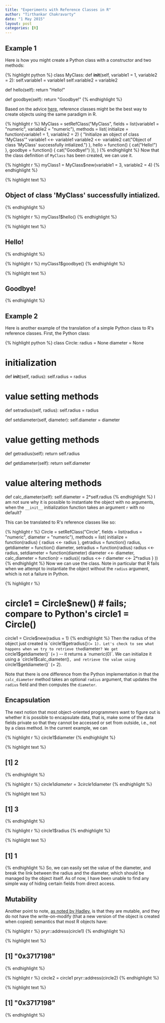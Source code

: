 ```yaml
---
title: "Experiments with Reference Classes in R"
author: "Tirthankar Chakravarty"
date: "1 May 2015"
layout: post
categories: [R]
---
```



## Example 1
Here is how you might create a Python class with a constructor and two methods:


{% highlight python %}
class MyClass:
  def __init__(self, variable1 = 1, variable2 = 2):
    self.variable1 = variable1
    self.variable2 = variable2
  
  def hello(self):
    return "Hello!"
  
  def goodbye(self):
    return "Goodbye!"
{% endhighlight %}

Based on the advice [here](http://stackoverflow.com/q/11561284/1414455), reference classes might be the best way to create objects using the same paradigm in R.  


{% highlight r %}
MyClass = setRefClass("MyClass", 
                      fields = list(variable1 = "numeric",
                                    variable2 = "numeric"),
                      methods = list(
                        initialize = function(variable1 = 1, variable2 = 2) {
                          "Initialize an object of class 'MyClass'"
                          variable1 <<- variable1
                          variable2 <<- variable2
                          cat("Object of class 'MyClass' successfully intialized.")
                        },
                        hello = function() {
                          cat("Hello!")
                        },
                        goodbye = function() {
                          cat("Goodbye!")
                        }),
                      )
{% endhighlight %}
Now that the class definition of `MyClass` has been created, we can use it.

{% highlight r %}
myClass1 = MyClass$new(variable1 = 3, variable2 = 4)
{% endhighlight %}



{% highlight text %}
## Object of class 'MyClass' successfully intialized.
{% endhighlight %}



{% highlight r %}
myClass1$hello()
{% endhighlight %}



{% highlight text %}
## Hello!
{% endhighlight %}



{% highlight r %}
myClass1$goodbye()
{% endhighlight %}



{% highlight text %}
## Goodbye!
{% endhighlight %}

## Example 2
Here is another example of the translation of a simple Python class to R's reference classes. First, the Python class:

{% highlight python %}
class Circle:
  radius = None
  diameter = None
  
  # initialization
  def __init__(self, radius):
    self.radius = radius
  
  # value setting methods
  def setradius(self, radius):
    self.radius = radius
  
  def setdiameter(self, diameter):
    self.diameter = diameter
  
  # value getting methods
  def getradius(self):
    return self.radius
  
  def getdiameter(self):
    return self.diameter
  
  # value altering methods
  def calc_diameter(self):
    self.diameter = 2*self.radius
{% endhighlight %}
I am not sure why it is possible to instantiate the object with no arguments, when the `__init__` initialization function takes an argument `r` with no default?

This can be translated to R's reference classes like so:

{% highlight r %}
Circle = setRefClass("Circle", 
                     fields = list(radius = "numeric", diameter = "numeric"),
                     methods = list(
                       initialize = function(radius) {
                         radius <<- radius
                       },
                       getradius = function() radius,
                       getdiameter = function() diameter,
                       setradius = function(radius) radius <<- radius,
                       setdiameter = function(diameter) diameter <<- diameter,
                       calc_diameter = function(r = radius){
                         radius <<- r
                         diameter <<- 2*radius
                       } 
                     ))
{% endhighlight %}
Now we can use the class. Note in particular that R fails when we attempt to instantiate the object without the `radius` argument, which is not a failure in Python. 

{% highlight r %}
# circle1 = Circle$new()  # fails; compare to Python's circle1 = Circle() 
circle1 = Circle$new(radius = 1)
{% endhighlight %}
Then the radius of the object just created is `circle1$getradius()` (= 1). Let's check to see what happens when we try to retrieve the `diameter`? We get `circle1$getdiameter()` (= ) -- it returns a `numeric(0)`. We can initialize it using a `circle1$calc_diameter()`, and retrieve the value using `circle1$getdiameter()` (= 2).   

Note that there is one difference from the Python implementation in that the `calc_diameter` method takes an optional `radius` argument, that updates the `radius` field and then computes the `diameter`.

## Encapsulation
The next notion that most object-oriented programmers want to figure out is whether it is possible to encapsulate data, that is, make some of the data fields private so that they cannot be accessed or set from outside, i.e., not by a class method. In the current example, we can

{% highlight r %}
circle1$diameter
{% endhighlight %}



{% highlight text %}
## [1] 2
{% endhighlight %}



{% highlight r %}
circle1$diameter = 3
circle1$diameter
{% endhighlight %}



{% highlight text %}
## [1] 3
{% endhighlight %}



{% highlight r %}
circle1$radius
{% endhighlight %}



{% highlight text %}
## [1] 1
{% endhighlight %}
So, we can easily set the value of the diameter, and break the link between the radius and the diameter, which should be managed by the object itself. As of now, I have been unable to find any simple way of hiding certain fields from direct access. 

## Mutability
Another point to note, [as noted by Hadley](http://adv-r.had.co.nz/OO-essentials.html#rc), is that they are mutable, and they do not have the write-on-modify (that a new version of the object is created when copied) semantics that most R objects have:

{% highlight r %}
pryr::address(circle1)
{% endhighlight %}



{% highlight text %}
## [1] "0x3717198"
{% endhighlight %}



{% highlight r %}
circle2 = circle1
pryr::address(circle2)
{% endhighlight %}



{% highlight text %}
## [1] "0x3717198"
{% endhighlight %}
